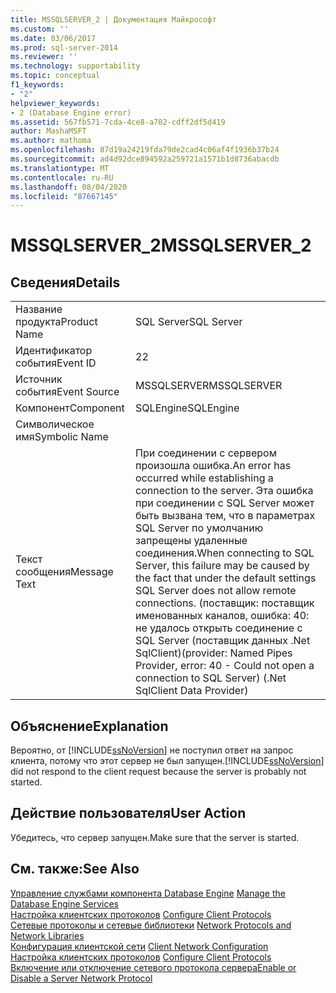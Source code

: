 ```yaml
---
title: MSSQLSERVER_2 | Документация Майкрософт
ms.custom: ''
ms.date: 03/06/2017
ms.prod: sql-server-2014
ms.reviewer: ''
ms.technology: supportability
ms.topic: conceptual
f1_keywords:
- "2"
helpviewer_keywords:
- 2 (Database Engine error)
ms.assetid: 567fb571-7cda-4ce8-a702-cdff2df5d419
author: MashaMSFT
ms.author: mathoma
ms.openlocfilehash: 87d19a24219fda79de2cad4c06af4f1936b37b24
ms.sourcegitcommit: ad4d92dce894592a259721a1571b1d8736abacdb
ms.translationtype: MT
ms.contentlocale: ru-RU
ms.lasthandoff: 08/04/2020
ms.locfileid: "87667145"
---
```

# <a name="mssqlserver_2"></a><span data-ttu-id="97b68-102">MSSQLSERVER_2</span><span class="sxs-lookup"><span data-stu-id="97b68-102">MSSQLSERVER_2</span></span>
    
## <a name="details"></a><span data-ttu-id="97b68-103">Сведения</span><span class="sxs-lookup"><span data-stu-id="97b68-103">Details</span></span>  
  
|||  
|-|-|  
|<span data-ttu-id="97b68-104">Название продукта</span><span class="sxs-lookup"><span data-stu-id="97b68-104">Product Name</span></span>|<span data-ttu-id="97b68-105">SQL Server</span><span class="sxs-lookup"><span data-stu-id="97b68-105">SQL Server</span></span>|  
|<span data-ttu-id="97b68-106">Идентификатор события</span><span class="sxs-lookup"><span data-stu-id="97b68-106">Event ID</span></span>|<span data-ttu-id="97b68-107">2</span><span class="sxs-lookup"><span data-stu-id="97b68-107">2</span></span>|  
|<span data-ttu-id="97b68-108">Источник события</span><span class="sxs-lookup"><span data-stu-id="97b68-108">Event Source</span></span>|<span data-ttu-id="97b68-109">MSSQLSERVER</span><span class="sxs-lookup"><span data-stu-id="97b68-109">MSSQLSERVER</span></span>|  
|<span data-ttu-id="97b68-110">Компонент</span><span class="sxs-lookup"><span data-stu-id="97b68-110">Component</span></span>|<span data-ttu-id="97b68-111">SQLEngine</span><span class="sxs-lookup"><span data-stu-id="97b68-111">SQLEngine</span></span>|  
|<span data-ttu-id="97b68-112">Символическое имя</span><span class="sxs-lookup"><span data-stu-id="97b68-112">Symbolic Name</span></span>||  
|<span data-ttu-id="97b68-113">Текст сообщения</span><span class="sxs-lookup"><span data-stu-id="97b68-113">Message Text</span></span>|<span data-ttu-id="97b68-114">При соединении с сервером произошла ошибка.</span><span class="sxs-lookup"><span data-stu-id="97b68-114">An error has occurred while establishing a connection to the server.</span></span>  <span data-ttu-id="97b68-115">Эта ошибка при соединении с SQL Server может быть вызвана тем, что в параметрах SQL Server по умолчанию запрещены удаленные соединения.</span><span class="sxs-lookup"><span data-stu-id="97b68-115">When connecting to SQL Server, this failure may be caused by the fact that under the default settings SQL Server does not allow remote connections.</span></span> <span data-ttu-id="97b68-116">(поставщик: поставщик именованных каналов, ошибка: 40: не удалось открыть соединение с SQL Server (поставщик данных .Net SqlClient)</span><span class="sxs-lookup"><span data-stu-id="97b68-116">(provider: Named Pipes Provider, error: 40 - Could not open a connection to SQL Server) (.Net SqlClient Data Provider)</span></span>|  
  
## <a name="explanation"></a><span data-ttu-id="97b68-117">Объяснение</span><span class="sxs-lookup"><span data-stu-id="97b68-117">Explanation</span></span>  
 <span data-ttu-id="97b68-118">Вероятно, от [!INCLUDE[ssNoVersion](../../includes/ssnoversion-md.md)] не поступил ответ на запрос клиента, потому что этот сервер не был запущен.</span><span class="sxs-lookup"><span data-stu-id="97b68-118">[!INCLUDE[ssNoVersion](../../includes/ssnoversion-md.md)] did not respond to the client request because the server is probably not started.</span></span>  
  
## <a name="user-action"></a><span data-ttu-id="97b68-119">Действие пользователя</span><span class="sxs-lookup"><span data-stu-id="97b68-119">User Action</span></span>  
 <span data-ttu-id="97b68-120">Убедитесь, что сервер запущен.</span><span class="sxs-lookup"><span data-stu-id="97b68-120">Make sure that the server is started.</span></span>  
  
## <a name="see-also"></a><span data-ttu-id="97b68-121">См. также:</span><span class="sxs-lookup"><span data-stu-id="97b68-121">See Also</span></span>  
 <span data-ttu-id="97b68-122">[Управление службами компонента Database Engine](../../database-engine/configure-windows/manage-the-database-engine-services.md) </span><span class="sxs-lookup"><span data-stu-id="97b68-122">[Manage the Database Engine Services](../../database-engine/configure-windows/manage-the-database-engine-services.md) </span></span>  
 <span data-ttu-id="97b68-123">[Настройка клиентских протоколов](../../database-engine/configure-windows/configure-client-protocols.md) </span><span class="sxs-lookup"><span data-stu-id="97b68-123">[Configure Client Protocols](../../database-engine/configure-windows/configure-client-protocols.md) </span></span>  
 <span data-ttu-id="97b68-124">[Сетевые протоколы и сетевые библиотеки](../../sql-server/install/network-protocols-and-network-libraries.md) </span><span class="sxs-lookup"><span data-stu-id="97b68-124">[Network Protocols and Network Libraries](../../sql-server/install/network-protocols-and-network-libraries.md) </span></span>  
 <span data-ttu-id="97b68-125">[Конфигурация клиентской сети](../../database-engine/configure-windows/client-network-configuration.md) </span><span class="sxs-lookup"><span data-stu-id="97b68-125">[Client Network Configuration](../../database-engine/configure-windows/client-network-configuration.md) </span></span>  
 <span data-ttu-id="97b68-126">[Настройка клиентских протоколов](../../database-engine/configure-windows/configure-client-protocols.md) </span><span class="sxs-lookup"><span data-stu-id="97b68-126">[Configure Client Protocols](../../database-engine/configure-windows/configure-client-protocols.md) </span></span>  
 [<span data-ttu-id="97b68-127">Включение или отключение сетевого протокола сервера</span><span class="sxs-lookup"><span data-stu-id="97b68-127">Enable or Disable a Server Network Protocol</span></span>](../../database-engine/configure-windows/enable-or-disable-a-server-network-protocol.md)  
  
  
